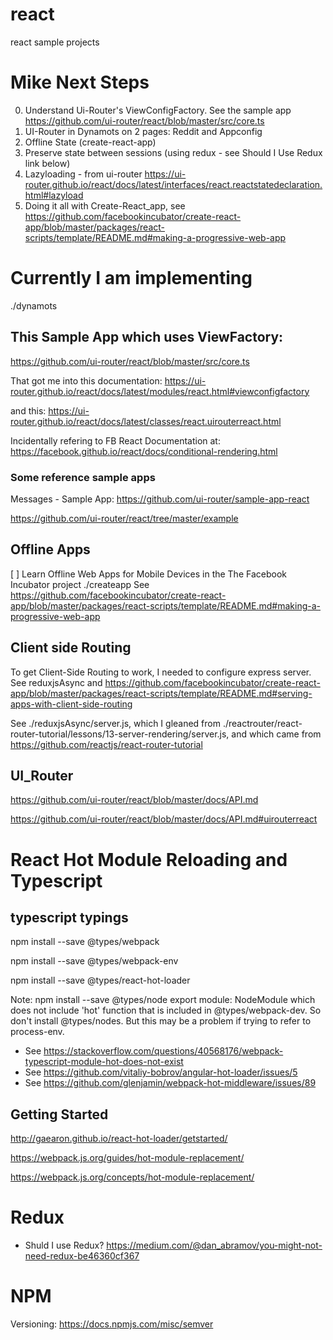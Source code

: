 # react
react sample projects

# Mike Next Steps
0. Understand Ui-Router's ViewConfigFactory.  See the sample app https://github.com/ui-router/react/blob/master/src/core.ts
1. UI-Router in Dynamots on 2 pages: Reddit and Appconfig
2. Offline State (create-react-app)
3. Preserve state between sessions (using redux - see Should I Use Redux link below)
4. Lazyloading - from ui-router https://ui-router.github.io/react/docs/latest/interfaces/react.reactstatedeclaration.html#lazyload
5. Doing it all with Create-React_app, see https://github.com/facebookincubator/create-react-app/blob/master/packages/react-scripts/template/README.md#making-a-progressive-web-app


# Currently I am implementing
./dynamots

## This Sample App which uses ViewFactory: 

https://github.com/ui-router/react/blob/master/src/core.ts

That got me into this documentation: https://ui-router.github.io/react/docs/latest/modules/react.html#viewconfigfactory

and this: https://ui-router.github.io/react/docs/latest/classes/react.uirouterreact.html


Incidentally refering to FB React Documentation at: https://facebook.github.io/react/docs/conditional-rendering.html

### Some reference sample apps
Messages - Sample App:  https://github.com/ui-router/sample-app-react

https://github.com/ui-router/react/tree/master/example

## Offline Apps
[ ] Learn Offline Web Apps for Mobile Devices in the The Facebook Incubator project ./createapp
See https://github.com/facebookincubator/create-react-app/blob/master/packages/react-scripts/template/README.md#making-a-progressive-web-app


## Client side Routing
To get Client-Side Routing to work, I needed to configure express server.  See reduxjsAsync and https://github.com/facebookincubator/create-react-app/blob/master/packages/react-scripts/template/README.md#serving-apps-with-client-side-routing

See ./reduxjsAsync/server.js, which I gleaned from ./reactrouter/react-router-tutorial/lessons/13-server-rendering/server.js, and which came from https://github.com/reactjs/react-router-tutorial





## UI_Router
https://github.com/ui-router/react/blob/master/docs/API.md

https://github.com/ui-router/react/blob/master/docs/API.md#uirouterreact


# React Hot Module Reloading and Typescript

## typescript typings
npm install --save @types/webpack

npm install --save @types/webpack-env

npm install --save @types/react-hot-loader

Note: npm install --save @types/node export module: NodeModule which does not include 'hot' function that is included in @types/webpack-dev.  So don't install @types/nodes.  But this may be a problem if trying to refer to process-env.
* See https://stackoverflow.com/questions/40568176/webpack-typescript-module-hot-does-not-exist
* See https://github.com/vitaliy-bobrov/angular-hot-loader/issues/5
* See https://github.com/glenjamin/webpack-hot-middleware/issues/89

## Getting Started
http://gaearon.github.io/react-hot-loader/getstarted/

https://webpack.js.org/guides/hot-module-replacement/

https://webpack.js.org/concepts/hot-module-replacement/



# Redux
* Shuld I use Redux?   https://medium.com/@dan_abramov/you-might-not-need-redux-be46360cf367

# NPM

Versioning: https://docs.npmjs.com/misc/semver










